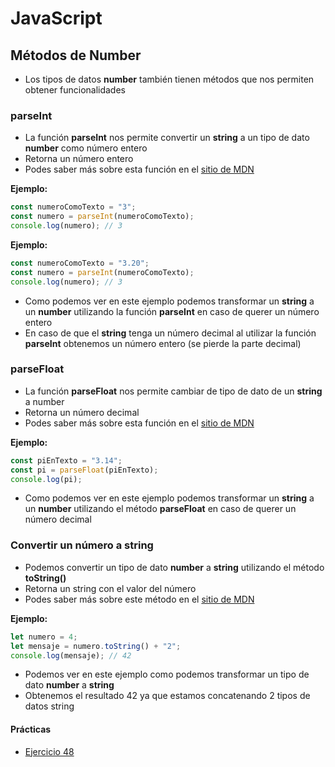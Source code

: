 # JavaScript

## Métodos de Number

- Los tipos de datos **number** también tienen métodos que nos permiten obtener funcionalidades

### parseInt

- La función **parseInt** nos permite convertir un **string** a un tipo de dato **number** como número entero
- Retorna un número entero
- Podes saber más sobre esta función en el [sitio de MDN](https://developer.mozilla.org/es/docs/Web/JavaScript/Referencia/Objetos_globales/parseInt)

**Ejemplo:**

```js
const numeroComoTexto = "3";
const numero = parseInt(numeroComoTexto);
console.log(numero); // 3
```

**Ejemplo:**

```js
const numeroComoTexto = "3.20";
const numero = parseInt(numeroComoTexto);
console.log(numero); // 3
```

- Como podemos ver en este ejemplo podemos transformar un **string** a un **number** utilizando la función **parseInt** en caso de querer un número entero
- En caso de que el **string** tenga un número decimal al utilizar la función **parseInt** obtenemos un número entero (se pierde la parte decimal)

### parseFloat

- La función **parseFloat** nos permite cambiar de tipo de dato de un **string** a number
- Retorna un número decimal
- Podes saber más sobre esta función en el [sitio de MDN](https://developer.mozilla.org/es/docs/Web/JavaScript/Referencia/Objetos_globales/parseFloat)

**Ejemplo:**

```js
const piEnTexto = "3.14";
const pi = parseFloat(piEnTexto);
console.log(pi);
```

- Como podemos ver en este ejemplo podemos transformar un **string** a un **number** utilizando el método **parseFloat** en caso de querer un número decimal

### Convertir un número a string

- Podemos convertir un tipo de dato **number** a **string** utilizando el método **toString()**
- Retorna un string con el valor del número
- Podes saber más sobre este método en el [sitio de MDN](https://developer.mozilla.org/en-US/docs/Web/JavaScript/Reference/Global_Objects/Number/toString)

**Ejemplo:**

```js
let numero = 4;
let mensaje = numero.toString() + "2";
console.log(mensaje); // 42
```

- Podemos ver en este ejemplo como podemos transformar un tipo de dato **number** a **string**
- Obtenemos el resultado 42 ya que estamos concatenando 2 tipos de datos string

#### Prácticas

- [Ejercicio 48](../ejercicios/consignas/js/ej48.md)
